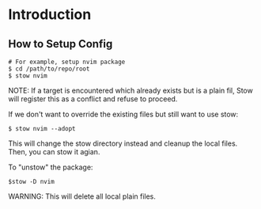 # Introduction
## How to Setup Config
```
# For example, setup nvim package
$ cd /path/to/repo/root
$ stow nvim
```

NOTE: If a target is encountered which already exists but is a plain fil, Stow will register this as a conflict and refuse to proceed.

If we don't want to override the existing files but still want to use stow:
```
$ stow nvim --adopt
```
This will change the stow directory instead and cleanup the local files. Then, you can stow it agian.

To "unstow" the package:
```
$stow -D nvim 
```
WARNING: This will delete all local plain files.
